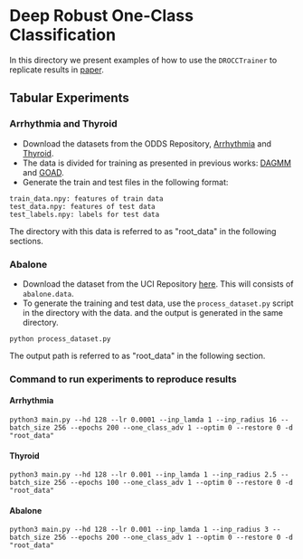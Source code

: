 # Deep Robust One-Class Classification 
In this directory we present examples of how to use the `DROCCTrainer` to replicate results in [paper](https://arxiv.org/abs/2002.12718).


## Tabular Experiments
### Arrhythmia and Thyroid
* Download the datasets from the ODDS Repository, [Arrhythmia](http://odds.cs.stonybrook.edu/arrhythmia-dataset/) and [Thyroid](http://odds.cs.stonybrook.edu/annthyroid-dataset/). 
* The data is divided for training as presented in previous works: [DAGMM](https://openreview.net/forum?id=BJJLHbb0-) and [GOAD](https://openreview.net/forum?id=H1lK_lBtvS).
* Generate the train and test files in the following format:
```
train_data.npy: features of train data
test_data.npy: features of test data
test_labels.npy: labels for test data
```
The directory with this data is referred to as "root_data" in the following sections.

### Abalone
* Download the dataset from the UCI Repository [here](http://archive.ics.uci.edu/ml/datasets/Abalone). This will consists of `abalone.data`. 
* To generate the training and test data, use the `process_dataset.py` script in the directory with the data. and the output is generated in the same directory.
```
python process_dataset.py
```
The output path is referred to as "root_data" in the following section.

### Command to run experiments to reproduce results
#### Arrhythmia
```
python3 main.py --hd 128 --lr 0.0001 --inp_lamda 1 --inp_radius 16 --batch_size 256 --epochs 200 --one_class_adv 1 --optim 0 --restore 0 -d "root_data"
```

#### Thyroid
```
python3 main.py --hd 128 --lr 0.001 --inp_lamda 1 --inp_radius 2.5 --batch_size 256 --epochs 100 --one_class_adv 1 --optim 0 --restore 0 -d "root_data"
```

#### Abalone 
```
python3 main.py --hd 128 --lr 0.001 --inp_lamda 1 --inp_radius 3 --batch_size 256 --epochs 200 --one_class_adv 1 --optim 0 --restore 0 -d "root_data"
```